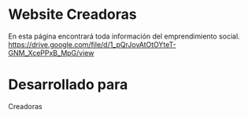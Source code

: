 # Website Creadoras
En esta página encontrará toda información del emprendimiento social.
https://drive.google.com/file/d/1_pQrJovAtOtOYteT-GNM_XcePPxB_MpG/view
# Desarrollado para
Creadoras

